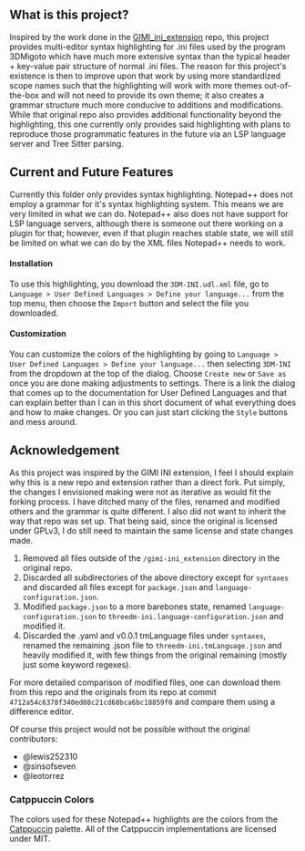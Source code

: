 ## What is this project?
Inspired by the work done in the [GIMI_ini_extension](https://github.com/lewis252310/GIMI_ini_Extension) repo, this project provides multi-editor syntax highlighting for .ini files used by the program 3DMigoto which have much more extensive syntax than the typical header + key-value pair structure of normal .ini files. The reason for this project's existence is then to improve upon that work by using more standardized scope names such that the highlighting will work with more themes out-of-the-box and will not need to provide its own theme; it also creates a grammar structure much more conducive to additions and modifications. While that original repo also provides additional functionality beyond the highlighting, this one currently only provides said highlighting with plans to reproduce those programmatic features in the future via an LSP language server and Tree Sitter parsing.

## Current and Future Features

Currently this folder only provides syntax highlighting. Notepad++ does not employ a grammar for it's syntax highlighting system. This means we are very limited in what we can do. Notepad++ also does not have support for LSP language servers, although there is someone out there working on a plugin for that; however, even if that plugin reaches stable state, we will still be limited on what we can do by the XML files Notepad++ needs to work.

#### Installation

To use this highlighting, you download the `3DM-INI.udl.xml` file, go to `Language > User Defined Languages > Define your language...` from the top menu, then choose the `Import` button and select the file you downloaded.

#### Customization

You can customize the colors of the highlighting by going to `Language > User Defined Languages > Define your language...` then selecting `3DM-INI` from the dropdown at the top of the dialog. Choose `Create new` or `Save as` once you are done making adjustments to settings. There is a link the dialog that comes up to the documentation for User Defined Languages and that can explain better than I can in this short document of what everything does and how to make changes. Or you can just start clicking the `Style` buttons and mess around.

## Acknowledgement
As this project was inspired by the GIMI INI extension, I feel I should explain why this is a new repo and extension rather than a direct fork. Put simply, the changes I envisioned making were not as iterative as would fit the forking process. I have ditched many of the files, renamed and modified others and the grammar is quite different. I also did not want to inherit the way that repo was set up. That being said, since the original is licensed under GPLv3, I do still need to maintain the same license and state changes made.

1. Removed all files outside of the `/gimi-ini_extension` directory in the original repo.
2. Discarded all subdirectories of the above directory except for `syntaxes` and discarded all files except for `package.json` and `language-configuration.json`.
3. Modified `package.json` to a more barebones state, renamed `language-configuration.json` to `threedm-ini.language-configuration.json` and modified it.
4. Discarded the .yaml and v0.0.1 tmLanguage files under `syntaxes`, renamed the remaining .json file to `threedm-ini.tmLanguage.json` and heavily modified it, with few things from the original remaining (mostly just some keyword regexes).

For more detailed comparison of modified files, one can download them from this repo and the originals from its repo at commit `4712a54c6378f340ed08c21cd68bca6bc18859f0` and compare them using a difference editor.

Of course this project would not be possible without the original contributors:
- @lewis252310
- @sinsofseven
- @leotorrez

### Catppuccin Colors

The colors used for these Notepad++ highlights are the colors from the [Catppuccin](https://github.com/catppuccin/catppuccin) palette. All of the Catppuccin implementations are licensed under MIT.
